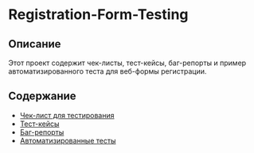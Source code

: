 # Registration-Form-Testing

## Описание
Этот проект содержит чек-листы, тест-кейсы, баг-репорты и пример автоматизированного теста для веб-формы регистрации.

## Содержание
- [Чек-лист для тестирования](checklist.md)
- [Тест-кейсы](test-cases.md)
- [Баг-репорты](bug-reports.md)
- [Автоматизированные тесты](automation-test.py)

